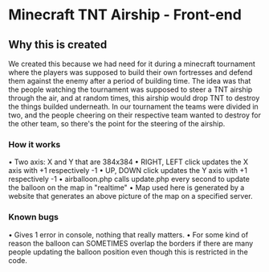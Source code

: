 # Minecraft TNT Airship - Front-end

## Why this is created
We created this because we had need for it during a minecraft tournament where the players was supposed to build their own fortresses and defend them against the enemy after a period of building time. The idea was that the people watching the tournament was supposed to steer a TNT airship through the air, and at random times, this airship would drop TNT to destroy the things builded underneath. In our tournament the teams were divided in two, and the people cheering on their respective team wanted to destroy for the other team, so there's the point for the steering of the airship.

### How it works
• Two axis: X and Y that are 384x384 
• RIGHT, LEFT click updates the X axis with +1 respectively -1 
• UP, DOWN click updates the Y axis with +1 respectively -1 
• airballoon.php calls update.php every second to update the balloon on the map in "realtime" 
• Map used here is generated by a website that generates an above picture of the map on a specified server. 

### Known bugs 
• Gives 1 error in console, nothing that really matters. 
• For some kind of reason the balloon can SOMETIMES overlap the borders if there are many people updating the balloon position even though this is restricted in the code. 
